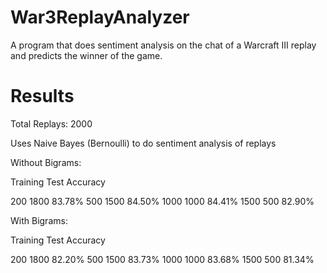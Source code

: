 # War3ReplayAnalyzer
A program that does sentiment analysis on the chat of a Warcraft III replay and predicts the winner of the game.

# Results

Total Replays: 2000

Uses Naive Bayes (Bernoulli) to do sentiment analysis of replays


Without Bigrams:

Training   Test   Accuracy

200        1800   83.78%
500        1500   84.50%
1000       1000   84.41%
1500       500    82.90%


With Bigrams:

Training   Test   Accuracy

200        1800   82.20%
500        1500   83.73%
1000       1000   83.68%
1500       500    81.34%
